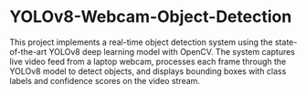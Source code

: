 # YOLOv8-Webcam-Object-Detection
This project implements a real-time object detection system using the state-of-the-art YOLOv8 deep learning model with OpenCV. The system captures live video feed from a laptop webcam, processes each frame through the YOLOv8 model to detect objects, and displays bounding boxes with class labels and confidence scores on the video stream.
